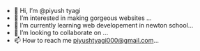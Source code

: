 - 👋 Hi, I’m @piyush tyagi
- 👀 I’m interested in making gorgeous websites ...
- 🌱 I’m currently learning web developement in newton school...
- 💞️ I’m looking to collaborate on ...
- 📫 How to reach me piyushtyagi000@gmail.com...

<!---
9810806461/9810806461 is a ✨ special ✨ repository because its `README.md` (this file) appears on your GitHub profile.
You can click the Preview link to take a look at your changes.
--->
